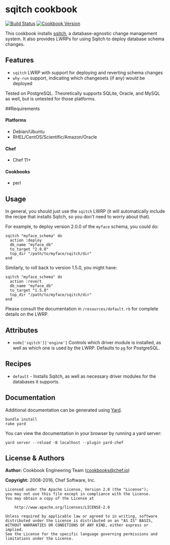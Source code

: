 sqitch cookbook
===============
[![Build Status](https://travis-ci.org/chef-cookbooks/sqitch.svg?branch=master)](http://travis-ci.org/chef-cookbooks/sqitch)
[![Cookbook Version](https://img.shields.io/cookbook/v/sqitch.svg)](https://supermarket.chef.io/cookbooks/sqitch)

This cookbook installs [sqitch](http://sqitch.org), a
database-agnostic change management system.  It also provides LWRPs
for using Sqitch to deploy database schema changes.

## Features

- `sqitch` LWRP with support for deploying and reverting schema changes
- `why-run` support, indicating which changesets (if any) would be deployed

Tested on PostgreSQL.  Theoretically supports SQLite, Oracle, and MySQL as
well, but is untested for those platforms.

##Requirements
#### Platforms
- Debian/Ubuntu
- RHEL/CentOS/Scientific/Amazon/Oracle

#### Chef
- Chef 11+

#### Cookbooks
- perl


## Usage

In general, you should just use the `sqitch` LWRP (it will
automatically include the recipe that installs Sqitch, so you don't
need to worry about that).

For example, to deploy version 2.0.0 of the `myface` schema, you could do:

    sqitch "myface_schema" do
      action :deploy
      db_name "myface_db"
      to_target "2.0.0"
      top_dir "/path/to/myface/sqitch/dir"
    end

Similarly, to roll back to version 1.5.0, you might have:

    sqitch "myface_schema" do
      action :revert
      db_name "myface_db"
      to_target "1.5.0"
      top_dir "/path/to/myface/sqitch/dir"
    end

Please consult the documentation in `/resources/default.rb` for
complete details on the LWRP.

## Attributes

* `node['sqitch']['engine']` Controls which driver module is
  installed, as well as which one is used by the LWRP.  Defaults to
  `pg` for PostgreSQL.

## Recipes

* `default` - Installs Sqitch, as well as necessary driver modules for
  the databases it supports.

## Documentation

Additional documentation can be generated using [Yard][].

    bundle install
    rake yard

You can view the documentation in your browser by running a yard
server:

    yard server --reload -B localhost --plugin yard-chef

[Yard]:(http://yardoc.org)


License & Authors
-----------------

**Author:** Cookbook Engineering Team (<cookbooks@chef.io>)

**Copyright:** 2008-2016, Chef Software, Inc.

```
Licensed under the Apache License, Version 2.0 (the "License");
you may not use this file except in compliance with the License.
You may obtain a copy of the License at

    http://www.apache.org/licenses/LICENSE-2.0

Unless required by applicable law or agreed to in writing, software
distributed under the License is distributed on an "AS IS" BASIS,
WITHOUT WARRANTIES OR CONDITIONS OF ANY KIND, either express or implied.
See the License for the specific language governing permissions and
limitations under the License.
```
